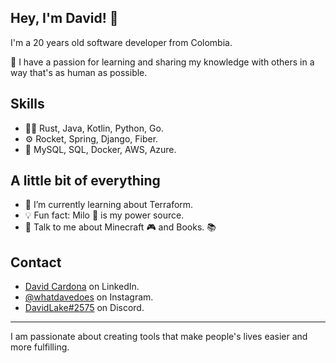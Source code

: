 ## Hey, I'm David! 👋   
I'm a 20 years old software developer from Colombia.

👥 I have a passion for learning and sharing my knowledge with others in a way that's as human as possible.

## Skills
- 👨‍💻 Rust, Java, Kotlin, Python, Go.
- ⚙️ Rocket, Spring, Django, Fiber.
- 💽 MySQL, SQL, Docker, AWS, Azure.

## A little bit of everything
- 🌱 I’m currently learning about Terraform.
- 💡 Fun fact: Milo 🥛 is my power source.
- 💬 Talk to me about Minecraft 🎮 and Books. 📚

## Contact
- [David Cardona](https://www.linkedin.com/in/davidlaket/) on LinkedIn.
- [@whatdavedoes](https://www.instagram.com/whatdavedoes/) on Instagram.
- [DavidLake#2575](./) on Discord.

---

I am passionate about creating tools that make people's lives easier and more fulfilling.
